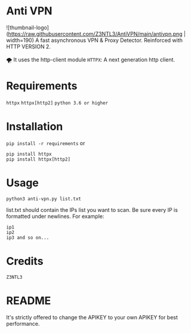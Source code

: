 # Anti VPN
![thumbnail-logo](https://raw.githubusercontent.com/Z3NTL3/AntiVPN/main/antivpn.png | width=190)
A fast asynchronous VPN & Proxy Detector. Reinforced with HTTP VERSION 2.
<br><br>
🌪️ It uses the http-client module ``HTTPX``: A next generation http client.


# Requirements
``httpx``
``httpx[http2]``
``python 3.6 or higher``
# Installation
``pip install -r requirements`` or
```
pip install httpx
pip install httpx[http2]
```

# Usage
```
python3 anti-vpn.py list.txt
```
list.txt should contain the IPs list you want to scan. Be sure every IP is formatted under newlines. For example:
```
ip1
ip2
ip3 and so on...
```

# Credits
``Z3NTL3``

# README
It's strictly offered to change the APIKEY to your own APIKEY for best performance.

